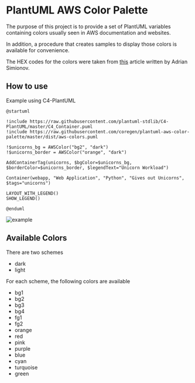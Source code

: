 # PlantUML AWS Color Palette

The purpose of this project is to provide
a set of PlantUML variables containing
colors usually seen in AWS documentation
and websites.  

In addition, a procedure that creates
samples to display those colors is available
for convenience.  

The HEX codes for the colors were taken from
[this][aws-color-palette-article] article written
by Adrian Simionov.

## How to use

Example using C4-PlantUML

```plantuml
@startuml

!include https://raw.githubusercontent.com/plantuml-stdlib/C4-PlantUML/master/C4_Container.puml
!include https://raw.githubusercontent.com/coregen/plantuml-aws-color-palette/master/dist/aws-colors.puml

!$unicorns_bg = AWSColor("bg2", "dark")
!$unicorns_border = AWSColor("orange", "dark")

AddContainerTag(unicorns, $bgColor=$unicorns_bg, $borderColor=$unicorns_border, $legendText="Unicorn Workload")

Container(webapp, "Web Application", "Python", "Gives out Unicorns", $tags="unicorns")

LAYOUT_WITH_LEGEND()
SHOW_LEGEND()

@enduml
```

![example](https://raw.githubusercontent.com/coregen/plantuml-aws-color-palette/master/examples/unicorns.svg)

## Available Colors

There are two schemes

* dark
* light

For each scheme, the following colors are available

* bg1
* bg2
* bg3
* bg4
* fg1
* fg2
* orange
* red
* pink
* purple
* blue
* cyan
* turquoise
* green

[aws-color-palette-article]: https://adrian.simionov.io/aws/2020/04/24/aws-color-palette.html
